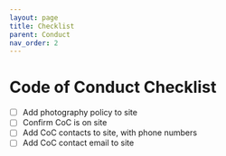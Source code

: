 ```yaml
---
layout: page
title: Checklist
parent: Conduct
nav_order: 2
---
```


# Code of Conduct Checklist

- [ ] Add photography policy to site
- [ ] Confirm CoC is on site 
- [ ] Add CoC contacts to site, with phone numbers 
- [ ] Add CoC contact email to site 
